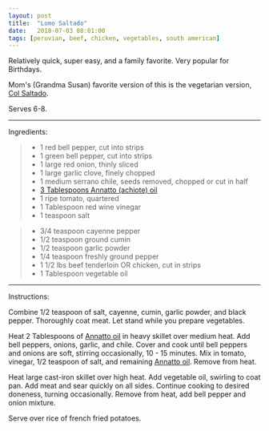 ```yaml
---
layout: post
title:  "Lomo Saltado"
date:   2018-07-03 08:01:00
tags: [peruvian, beef, chicken, vegetables, south american]
---
```


Relatively quick, super easy, and a family favorite. Very popular for Birthdays.

Mom's (Grandma Susan) favorite version of this is the vegetarian version, [Col Saltado](/recipes/col-saltado).

Serves 6-8.

---

Ingredients:

> * 1 red bell pepper, cut into strips
> * 1 green bell pepper, cut into strips
> * 1 large red onion, thinly sliced
> * 1 large garlic clove, finely chopped
> * 1 medium serrano chile, seeds removed, chopped or cut in half
> * [3 Tablespoons Annatto (achiote) oil](/recipes/annatto-oil)
> * 1 ripe tomato, quartered
> * 1 Tablespoon red wine vinegar
> * 1 teaspoon salt

> * 3/4 teaspoon cayenne pepper
> * 1/2 teaspoon ground cumin
> * 1/2 teaspoon garlic powder
> * 1/4 teaspoon freshly ground pepper
> * 1 1/2 lbs beef tenderloin OR chicken, cut in strips
> * 1 Tablespoon vegetable oil

---

Instructions:

Combine 1/2 teaspoon of salt, cayenne, cumin, garlic powder, and black pepper. Thoroughly coat meat. Let stand while you prepare vegetables.

Heat 2 Tablespoons of [Annatto oil](/recipes/annatto-oil) in heavy skillet over medium heat. Add bell peppers, onions, garlic, and chile. Cover and cook until bell peppers and onions are soft, stirring occasionally, 10 - 15 minutes. Mix in tomato, vinegar, 1/2 teaspoon of salt, and remaining [Annatto oil](/recipes/annatto-oil). Remove from heat.

Heat large cast-iron skillet over high heat. Add vegetable oil, swirling to coat pan. Add meat and sear quickly on all sides. Continue cooking to desired doneness, turning occasionally. Remove from heat, add bell pepper and onion mixture.

Serve over rice of french fried potatoes.
